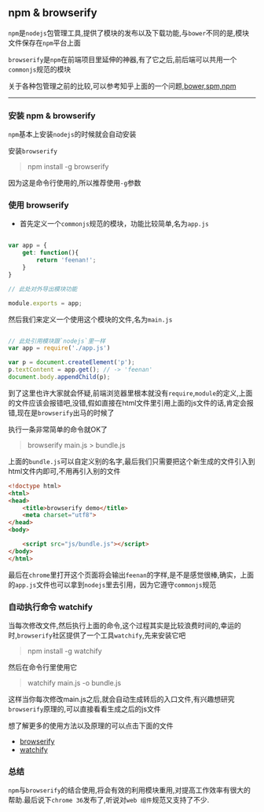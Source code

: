 ## npm & browserify

`npm`是`nodejs`包管理工具,提供了模块的发布以及下载功能,与`bower`不同的是,模块文件保存在`npm`平台上面

`browserify`是`npm`在前端项目里延伸的神器,有了它之后,前后端可以共用一个`commonjs`规范的模块

关于各种包管理之前的比较,可以参考知乎上面的一个问题,<a href="http://www.zhihu.com/question/24414899" target="_blank">bower,spm,npm</a>

---


### 安装 npm & browserify

`npm`基本上安装`nodejs`的时候就会自动安装

安装`browserify`

> npm install -g browserify

因为这是命令行使用的,所以推荐使用`-g`参数

### 使用 browserify

* 首先定义一个`commonjs`规范的模块，功能比较简单,名为`app.js`

```js

var app = {
	get: function(){
		return 'feenan!';
	}
}

// 此处对外导出模块功能

module.exports = app;

```

然后我们来定义一个使用这个模块的文件,名为`main.js`

```js

// 此处引用模块跟`nodejs`里一样
var app = require('./app.js')

var p = document.createElement('p');
p.textContent = app.get(); // -> 'feenan'
document.body.appendChild(p);

```

到了这里也许大家就会怀疑,前端浏览器里根本就没有`require`,`module`的定义,上面的文件应该会报错吧,没错,假如直接在html文件里引用上面的js文件的话,肯定会报错,现在是`browserify`出马的时候了

执行一条非常简单的命令就OK了

> browserify main.js > bundle.js

上面的`bundle.js`可以自定义别的名字,最后我们只需要把这个新生成的文件引入到html文件内即可,不用再引入别的文件

```html
<!doctype html>
<html>
<head>
	<title>browserify demo</title>
	<meta charset="utf8">
</head>
<body>

	<script src="js/bundle.js"></script>
</body>
</html>

```

最后在`chrome`里打开这个页面将会输出`feenan`的字样,是不是感觉很棒,确实，上面的`app.js`文件也可以拿到`nodejs`里去引用，因为它遵守`commonjs`规范

### 自动执行命令 watchify

当每次修改文件,然后执行上面的命令,这个过程其实是比较浪费时间的,幸运的时,`browserify`社区提供了一个工具`watchify`,先来安装它吧

> npm install -g watchify

然后在命令行里使用它

> watchify main.js -o bundle.js

这样当你每次修改main.js之后,就会自动生成转后的入口文件,有兴趣想研究`browserify`原理的,可以直接看看生成之后的js文件

想了解更多的使用方法以及原理的可以点击下面的文件
* <a href="http://browserify.org/" target="_blank">browserify</a>
* <a href="https://www.npmjs.org/package/watchify" target="_blank">watchify</a>

### 总结

`npm`与`browserify`的结合使用,将会有效的利用模块重用,对提高工作效率有很大的帮助.最后说下`chrome 36`发布了,听说对`web 组件`规范又支持了不少.